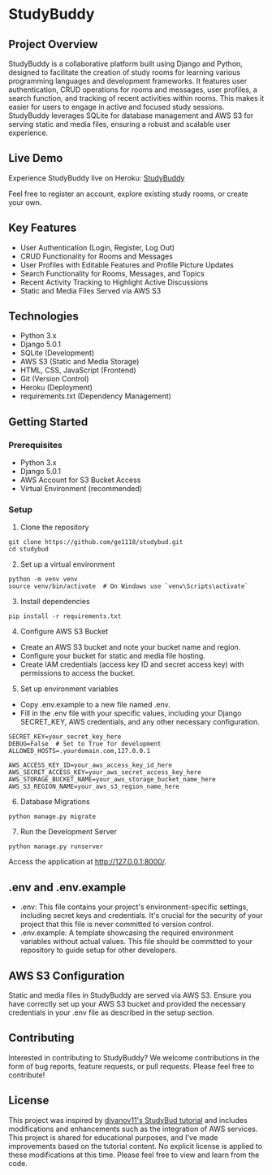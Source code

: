 # StudyBuddy

## Project Overview
StudyBuddy is a collaborative platform built using Django and Python, designed to facilitate the creation of study rooms for learning various programming languages and development frameworks. It features user authentication, CRUD operations for rooms and messages, user profiles, a search function, and tracking of recent activities within rooms. This makes it easier for users to engage in active and focused study sessions. StudyBuddy leverages SQLite for database management and AWS S3 for serving static and media files, ensuring a robust and scalable user experience.

## Live Demo
Experience StudyBuddy live on Heroku: [StudyBuddy](https://studybuddy-1f2d333417a5.herokuapp.com/)

Feel free to register an account, explore existing study rooms, or create your own.

## Key Features
- User Authentication (Login, Register, Log Out)
- CRUD Functionality for Rooms and Messages
- User Profiles with Editable Features and Profile Picture Updates
- Search Functionality for Rooms, Messages, and Topics
- Recent Activity Tracking to Highlight Active Discussions
- Static and Media Files Served via AWS S3

## Technologies
- Python 3.x
- Django 5.0.1
- SQLite (Development)
- AWS S3 (Static and Media Storage)
- HTML, CSS, JavaScript (Frontend)
- Git (Version Control)
- Heroku (Deployment)
- requirements.txt (Dependency Management)

## Getting Started

### Prerequisites
- Python 3.x
- Django 5.0.1
- AWS Account for S3 Bucket Access
- Virtual Environment (recommended)

### Setup
1. Clone the repository
```
git clone https://github.com/ge1118/studybud.git
cd studybud
```

2. Set up a virtual environment
```
python -m venv venv
source venv/bin/activate  # On Windows use `venv\Scripts\activate`
```

3. Install dependencies
```
pip install -r requirements.txt
```

4. Configure AWS S3 Bucket
- Create an AWS S3 bucket and note your bucket name and region.
- Configure your bucket for static and media file hosting.
- Create IAM credentials (access key ID and secret access key) with permissions to access the bucket.

5. Set up environment variables
- Copy .env.example to a new file named .env.
- Fill in the .env file with your specific values, including your Django SECRET_KEY, AWS credentials, and any other necessary configuration.
```
SECRET_KEY=your_secret_key_here
DEBUG=False  # Set to True for development
ALLOWED_HOSTS=.yourdomain.com,127.0.0.1

AWS_ACCESS_KEY_ID=your_aws_access_key_id_here
AWS_SECRET_ACCESS_KEY=your_aws_secret_access_key_here
AWS_STORAGE_BUCKET_NAME=your_aws_storage_bucket_name_here
AWS_S3_REGION_NAME=your_aws_s3_region_name_here
```

6. Database Migrations
```
python manage.py migrate
```

7. Run the Development Server
```
python manage.py runserver
```
Access the application at http://127.0.0.1:8000/.

## .env and .env.example
- .env: This file contains your project's environment-specific settings, including secret keys and credentials. It's crucial for the security of your project that this file is never committed to version control.
- .env.example: A template showcasing the required environment variables without actual values. This file should be committed to your repository to guide setup for other developers.

## AWS S3 Configuration
Static and media files in StudyBuddy are served via AWS S3. Ensure you have correctly set up your AWS S3 bucket and provided the necessary credentials in your .env file as described in the setup section.

## Contributing
Interested in contributing to StudyBuddy? We welcome contributions in the form of bug reports, feature requests, or pull requests. Please feel free to contribute!

## License
This project was inspired by [divanov11's StudyBud tutorial](https://github.com/divanov11/StudyBud/) and includes modifications and enhancements such as the integration of AWS services. This project is shared for educational purposes, and I've made improvements based on the tutorial content. No explicit license is applied to these modifications at this time. Please feel free to view and learn from the code.
